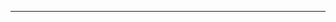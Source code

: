 <!-- ## Portfolio --)

---
# Education:
### M.S. of Data Science, Tufts University
### M.S. of Analytics, Gerogia Tech
### M.S. of Biochemistry, Texas A&M University
### B.S. of Biotechnology, Nankai University

---

# Projects 

[Predicting and Evaluating Individual Outcomes and Treatment Benefit from Randomized Trial Data: A Case Study on the Diabetes Prevention Program](/pdf/DPPAnalysisWithIndividualTreatmentEffect.pdf)
<br>
<img src="images/roc.png?raw=true"/>

---
[Design an Interactive Platform for US Cattle Production Visualization and Prediction](/pdf/final_poster.pdf)
<br>
<img src="images/cattle.png?raw=true"/>

---
[Sentiment analysis and similarity analysis on President Speech data using Hadoop MapReduce on Google Cloud Platform](/sample_page)
<br><br>
<!-- <img src="images/dummy_thumbnail.jpg?raw=true"/> -->

---

<!--### Category Name 2

- [Project 1 Title](http://example.com/)
- [Project 2 Title](http://example.com/)
- [Project 3 Title](http://example.com/)
- [Project 4 Title](http://example.com/)
- [Project 5 Title](http://example.com/)


---




---
-->
<!-- <p style="font-size:11px">Page template forked from <a href="https://github.com/evanca/quick-portfolio">evanca</a></p> -->
<!-- Remove above link if you don't want to attibute -->
